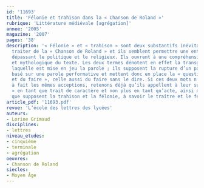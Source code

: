 ```yaml
---
id: '11693'
title: 'Félonie et trahison dans la « Chanson de Roland »'
rubrique: 'Littérature médiévale [agrégation]'
annee: '2005'
magazine: '2007'
pages: '38'
description: '« Félonie » et « trahison » sont deux substantifs inévitables pour
  traiter de la « Chanson de Roland » et ils semblent permettre une entrée de lecture
  dépassant le politique et le religieux. Ils ouvrent à une compréhension symbolique
  et mythologique du texte. Les deux termes dénotent en effet la transgression dans
  laquelle est mise en jeu la parole ; ils supposent la rupture d’un pacte de fidélité
  basé sur une parole performative et mettent donc en place la « question du dire
  et du faire », celle aussi du faire sans le dire. Si ces deux mots n’ont pas tout
  à fait les mêmes acceptions, retenons déjà qu’ils appellent à leur suite la « traîtrise
  » en tant que trait de caractère et non plus en tant qu’acte, ainsi que les auteurs
  que supposent la trahison et la félonie, à savoir le traître et le félon.'
article_pdf: '11693.pdf'
revue: 'L’école des lettres des lycées'
auteurs:
- Lorine Grimaud
disciplines:
- lettres
niveau_etudes:
- cinquième
- terminale
- agrégation
oeuvres:
- Chanson de Roland
siecles:
- Moyen Âge
---
```

